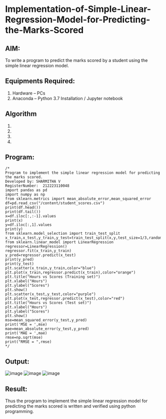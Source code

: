 # Implementation-of-Simple-Linear-Regression-Model-for-Predicting-the-Marks-Scored

## AIM:
To write a program to predict the marks scored by a student using the simple linear regression model.

## Equipments Required:
1. Hardware – PCs
2. Anaconda – Python 3.7 Installation / Jupyter notebook

## Algorithm
1. 
2. 
3. 
4. 

## Program:
```
/*
Program to implement the simple linear regression model for predicting the marks scored.
Developed by: SHARMITHA V
RegisterNumber:  212223110048
import pandas as pd
import numpy as np
from sklearn.metrics import mean_absolute_error,mean_squared_error
df=pd.read_csv("/content/student_scores.csv")
print(df.head())
print(df.tail())
x=df.iloc[:,:-1].values
print(x)
y=df.iloc[:,1].values
print(y)
from sklearn.model_selection import train_test_split
x_train,x_test,y_train,y_test=train_test_split(x,y,test_size=1/3,random_state=0)
from sklearn.linear_model import LinearRegression
regressor=LinearRegression()
regressor.fit(x_train,y_train)
y_pred=regressor.predict(x_test)
print(y_pred)
print(y_test)
plt.scatter(x_train,y_train,color="blue")
plt.plot(x_train,regressor.predict(x_train),color="orange")
plt.title("Hours vs Scores (Training set)")
plt.xlabel("Hours")
plt.ylabel("Scores")
plt.show()
plt.scatter(x_test,y_test,color="purple")
plt.plot(x_test,regressor.predict(x_test),color="red")
plt.title("Hours vs Scores (Test set)")
plt.xlabel("Hours")
plt.ylabel("Scores")
plt.show()
mse=mean_squared_error(y_test,y_pred)
print('MSE = ',mse)
mae=mean_absolute_error(y_test,y_pred)
print('MAE = ',mae)
rmse=np.sqrt(mse)
print("RMSE = ",rmse)
*/
```

## Output:
![image](https://github.com/sharmitha3/Implementation-of-Simple-Linear-Regression-Model-for-Predicting-the-Marks-Scored/assets/145974496/8e50f573-b3e9-489f-93dd-ae488ff9aca5)
![image](https://github.com/sharmitha3/Implementation-of-Simple-Linear-Regression-Model-for-Predicting-the-Marks-Scored/assets/145974496/0611e920-9f04-4059-9d76-99ffe59d8a62)
![image](https://github.com/sharmitha3/Implementation-of-Simple-Linear-Regression-Model-for-Predicting-the-Marks-Scored/assets/145974496/a36428a2-66e1-400e-9f53-223d1c94e89c)



## Result:
Thus the program to implement the simple linear regression model for predicting the marks scored is written and verified using python programming.
